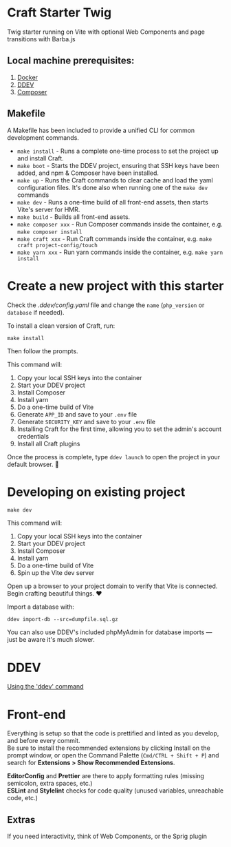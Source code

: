 # Craft Starter Twig

Twig starter running on Vite with optional Web Components and page transitions with Barba.js

## Local machine prerequisites:

1. [Docker](https://www.docker.com/)
2. [DDEV](https://ddev.readthedocs.io/)
3. [Composer](https://getcomposer.org/)

## Makefile

A Makefile has been included to provide a unified CLI for common development commands.

-   `make install` - Runs a complete one-time process to set the project up and install Craft.
-   `make boot` - Starts the DDEV project, ensuring that SSH keys have been added, and npm & Composer have been installed.
-   `make up` - Runs the Craft commands to clear cache and load the yaml configuration files. It's done also when running one of the `make dev` commands
-   `make dev` - Runs a one-time build of all front-end assets, then starts Vite's server for HMR.
-   `make build` - Builds all front-end assets.
-   `make composer xxx` - Run Composer commands inside the container, e.g. `make composer install`
-   `make craft xxx` - Run Craft commands inside the container, e.g. `make craft project-config/touch`
-   `make yarn xxx` - Run yarn commands inside the container, e.g. `make yarn install`

# Create a new project with this starter

Check the _.ddev/config.yaml_ file and change the `name` (`php_version` or `database` if needed).

To install a clean version of Craft, run:

```shell
make install
```

Then follow the prompts.

This command will:

1. Copy your local SSH keys into the container
2. Start your DDEV project
3. Install Composer
4. Install yarn
5. Do a one-time build of Vite
6. Generate `APP_ID` and save to your `.env` file
7. Generate `SECURITY_KEY` and save to your `.env` file
8. Installing Craft for the first time, allowing you to set the admin's account credentials
9. Install all Craft plugins

Once the process is complete, type `ddev launch` to open the project in your default browser. 🚀

# Developing on existing project

```shell
make dev
```

This command will:

1. Copy your local SSH keys into the container
2. Start your DDEV project
3. Install Composer
4. Install yarn
5. Do a one-time build of Vite
6. Spin up the Vite dev server

Open up a browser to your project domain to verify that Vite is connected. Begin crafting beautiful things. ❤️

Import a database with:

```shell
ddev import-db --src=dumpfile.sql.gz
```

You can also use DDEV's included phpMyAdmin for database imports — just be aware it's much slower.

# DDEV

[Using the 'ddev' command](https://ddev.readthedocs.io/en/stable/users/basics/cli-usage/)

# Front-end

Everything is setup so that the code is prettified and linted as you develop, and before every commit.  
Be sure to install the recommended extensions by clicking Install on the prompt window, or open the Command Palette (`Cmd/CTRL + Shift + P`) and search for **Extensions > Show Recommended Extensions**.

**EditorConfig** and **Prettier** are there to apply formatting rules (missing semicolon, extra spaces, etc.)  
**ESLint** and **Stylelint** checks for code quality (unused variables, unreachable code, etc.)

## Extras

If you need interactivity, think of Web Components, or the Sprig plugin
